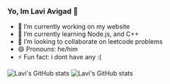 ### Yo, Im Lavi Avigad 👋

- 🔭 I’m currently working on my website
- 🌱 I’m currently learning Node.js, and C++
- 👯 I’m looking to collaborate on leetcode problems
- 😄 Pronouns: he/him
- ⚡ Fun fact: i dont have any :(

![Lavi's GitHub stats](https://github-readme-stats.vercel.app/api?username=lavibash&show_icons=true)
![Lavi's GitHub stats](https://github-readme-stats.vercel.app/api?username=anuraghazra&show_icons=true&theme=synthwave)
